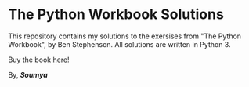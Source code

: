 # The Python Workbook Solutions

This repository contains my solutions to the exersises from "The Python Workbook", by Ben Stephenson. All solutions are 
written in Python 3.

Buy the book [here](https://www.amazon.com/Python-Workbook-Introduction-Exercises-Solutions/dp/3319142399)!

By, **_Soumya_**
